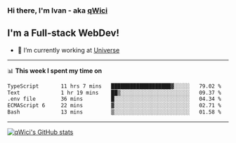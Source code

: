 ### Hi there, I'm Ivan - aka [qWici][website]

## I'm a Full-stack WebDev!
- 🔭 I’m currently working at [Universe][universe]

---

📊 **This week I spent my time on**
<!--START_SECTION:waka-->

```txt
TypeScript       11 hrs 7 mins   ███████████████████▓░░░░░   79.02 %
Text             1 hr 19 mins    ██▒░░░░░░░░░░░░░░░░░░░░░░   09.37 %
.env file        36 mins         █░░░░░░░░░░░░░░░░░░░░░░░░   04.34 %
ECMAScript 6     22 mins         ▓░░░░░░░░░░░░░░░░░░░░░░░░   02.71 %
Bash             13 mins         ▒░░░░░░░░░░░░░░░░░░░░░░░░   01.58 %
```

<!--END_SECTION:waka-->

---

[![qWici's GitHub stats](https://github-readme-stats.vercel.app/api?username=qWici)](https://github.com/qWici/github-readme-stats)

[website]: https://devkucher.com
[twitter]: https://twitter.com/KucherDev
[linkedin]: https://www.linkedin.com/in/ivankucher
[universe]: https://universeapps.limited
